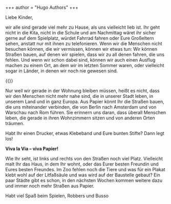 +++
author = "Hugo Authors"
+++

Liebe Kinder,

wir alle sind gerade viel mehr zu Hause, als uns vielleicht lieb ist. Ihr geht nicht in die Kita, nicht in die Schule und am Nachmittag wäret ihr sicher gerne auf dem Spielplatz, würdet Fahrrad fahren oder Eure Großeltern sehen, anstatt nur mit ihnen zu telefonieren. Wenn wir die Menschen nicht besuchen können, die wir vermissen, können wir etwas tun: Wir können Straßen bauen, auf denen wir spielen, dass wir zu all denen fahren, die uns fehlen. Und wenn wir schon dabei sind, können wir auch einen Ausflug machen zu einem Ort, an dem wir im letzten Sommer waren, oder vielleicht sogar in Länder, in denen wir noch nie gewesen sind.

{{<gallery>}}

Nur weil wir gerade in der Wohnung bleiben müssen, heißt es nicht, dass wir den Menschen nicht mehr nahe sind, die in unserer Stadt leben, in unserem Land und in ganz Europa. Aus Papier könnt Ihr die Straßen bauen, die uns miteinander verbinden, die von Berlin nach Amsterdam und von Warschau nach Rom führen. Sie erinnern uns daran, dass überall Menschen leben, die gerade in ihren Wohnzimmern sitzen und von anderen Orten träumen.

Habt Ihr einen Drucker, etwas Klebeband und Eure bunten Stifte? Dann legt los!

**Viva la Via – viva Papier!**

Wie Ihr seht, ist links und rechts von den Straßen noch viel Platz. Vielleicht malt Ihr das Haus, in dem Ihr wohnt, oder das Eurer besten Freundin und Eures besten Freundes. Im Zoo fehlen noch die Tiere und was für ein Plakat klebt wohl auf der Litfaßsäule und was wird auf der Baustelle gebaut? Ein paar Städte gibt es schon, in den nächsten Wochen kommen weitere dazu und immer noch mehr Straßen aus Papier.

Habt viel Spaß beim Spielen, Robbers und Busso

